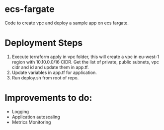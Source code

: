 # ecs-fargate
Code to create vpc and deploy a sample app on ecs fargate.

# Deployment Steps

1. Execute terraform apply in vpc folder, this will create a vpc in eu-west-1 region with 10.10.0.0/16 CIDR. Get the list of private, public subnets, vpc cidr and id and update them in app.tf.
2. Update variables in app.tf for application.
3. Run deploy.sh from root of repo.

# Improvements to do:

- Logging 
- Application autoscaling 
- Metrics Monitoring 
